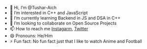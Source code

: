 - 👋 Hi, I’m @Tushar-Aich
- 👀 I’m interested in C++ and JavaScript
- 🌱 I’m currently learning Backend in JS and DSA in C++
- 💞️ I’m looking to collaborate on Open Source Projects
- 📫 How to reach me [Instagarm](https://www.instagram.com/orewa_tushar07/), [Twitter](https://x.com/Tushar22848)
- 😄 Pronouns: He/Him
- ⚡ Fun fact: No fun fact just that I like to watch Anime and Football

<!---
Tushar-Aich/Tushar-Aich is a ✨ special ✨ repository because its `README.md` (this file) appears on your GitHub profile.
You can click the Preview link to take a look at your changes.
--->
